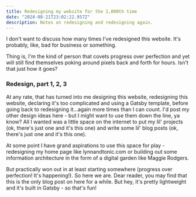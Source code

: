 ```yaml
---
title: Redesigning my website for the 1,000th time
date: "2024-08-21T23:02:22.957Z"
description: Notes on redesigning and redesigning again.
---
```


I don't want to discuss how many times I've redesigned this website. It's probably, like, bad for business or something.

Thing is, I'm the kind of person that covets progress over perfection and yet will still find themselves poking around pixels back and forth for hours. Isn't that just how it goes?

### Redesign, part 1, 2, 3

At any rate, that has turned into me designing this website, redesigning this website, declaring it's too complicated and using a Gatsby template, before going back to redesigning it...again more times than I can count. I'd post my other design ideas here - but I might want to use them down the line, ya know? All I wanted was a little space on the internet to put my lil' projects (ok, there's just one and it's this one) and write some lil' blog posts (ok, there's just one and it's this one).

At some point I have grand aspirations to use this space for play - redesigning my home page like lynnandtonic.com or building out some information architecture in the form of a digital garden like Maggie Rodgers.

But practically won out in at least starting somewhere (progress over perfection! It's happening!). So here we are. Dear reader, you may find that this is the only blog post on here for a while. But hey, it's pretty lightweight and it's built in Gatsby - so that's fun!

